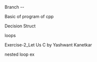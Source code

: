 Branch --

Basic of program of cpp

Decision Struct

loops

Exercise-2_Let Us C by Yashwant Kanetkar

nested loop ex
